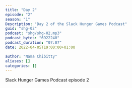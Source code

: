 ```yaml
---
title: "Day 2"
episode: "2"
season: "1"
Description: "Day 2 of the Slack Hunger Games Podcast"
guid: "shg-02"
podcast: "shg/shg-02.mp3"
podcast_bytes: "6922240"
podcast_duration: "07:07"
date: 2022-04-05T19:00:00+01:00

author: "Nama Chibitty"
aliases: []
categories: []
---
```


Slack Hunger Games Podcast episode 2